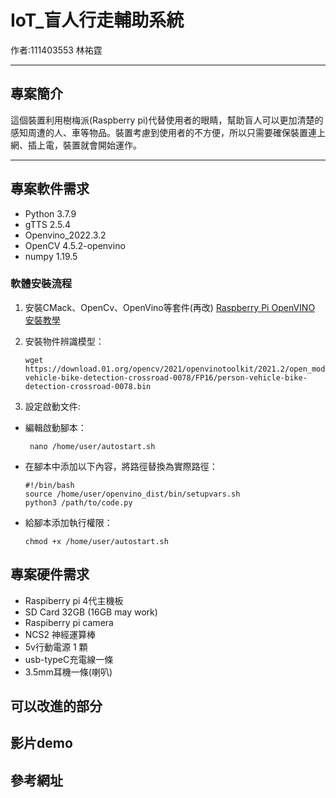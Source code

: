 # IoT_盲人行走輔助系統
作者:111403553 林祐霆

---

## 專案簡介
這個裝置利用樹梅派(Raspberry pi)代替使用者的眼睛，幫助盲人可以更加清楚的感知周遭的人、車等物品。裝置考慮到使用者的不方便，所以只需要確保裝置連上網、插上電，裝置就會開始運作。

---

## 專案軟件需求
- Python 3.7.9
- gTTS 2.5.4
- Openvino_2022.3.2
- OpenCV 4.5.2-openvino
- numpy 1.19.5
  
### 軟體安裝流程
1. 安裝CMack、OpenCv、OpenVino等套件(再改)
 [Raspberry Pi OpenVINO 安裝教學](https://hackmd.io/HV6hQ2PHSiWlrRsfxC10SA)

2. 安裝物件辨識模型：
   ```
   wget https://download.01.org/opencv/2021/openvinotoolkit/2021.2/open_model_zoo/models_bin/3/person-vehicle-bike-detection-crossroad-0078/FP16/person-vehicle-bike-detection-crossroad-0078.bin

3. 設定啟動文件:
- 編輯啟動腳本：
   ```
    nano /home/user/autostart.sh

- 在腳本中添加以下內容，將路徑替換為實際路徑：
  ```
  #!/bin/bash
  source /home/user/openvino_dist/bin/setupvars.sh
  python3 /path/to/code.py
- 給腳本添加執行權限：
  ```
  chmod +x /home/user/autostart.sh

## 專案硬件需求
 - Raspiberry pi 4代主機板
 - SD Card 32GB (16GB may work)
 - Raspiberry pi camera
 - NCS2 神經運算棒
 - 5v行動電源 1 顆
 - usb-typeC充電線一條
 - 3.5mm耳機一條(喇叭)
## 可以改進的部分

## 影片demo

## 參考網址
